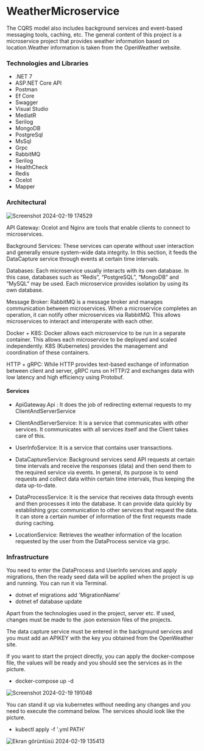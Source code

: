 
# WeatherMicroservice

The CQRS model also includes background services and event-based messaging tools, caching, etc. The general content of this project is a microservice project that provides weather information based on location.Weather information is taken from the OpenWeather website.

### Technologies and Libraries

- .NET 7
- ASP.NET Core API
- Postman
- Ef Core
- Swagger
- Visual Studio
- MediatR
- Serilog
- MongoDB
- PostgreSql
- MsSql
- Grpc
- RabbitMQ
- Serilog
- HealthCheck
- Redis
- Ocelot
- Mapper

### Architectural

 ![Screenshot 2024-02-19 174529](https://github.com/kadirdemirkaya/WeatherMicroservice/assets/126807887/5dd3fb35-7aa4-4706-ba78-19c91e055d92)

 API Gateway: Ocelot and Nginx are tools that enable clients to connect to microservices.

Background Services: These services can operate without user interaction and generally ensure system-wide data integrity. In this section, it feeds the DataCapture service through events at certain time intervals.

Databases: Each microservice usually interacts with its own database. In this case, databases such as “Redis”, “PostgreSQL”, “MongoDB” and “MySQL” may be used. Each microservice provides isolation by using its own database.

Message Broker: RabbitMQ is a message broker and manages communication between microservices. When a microservice completes an operation, it can notify other microservices via RabbitMQ. This allows microservices to interact and interoperate with each other.

Docker + K8S: Docker allows each microservice to be run in a separate container. This allows each microservice to be deployed and scaled independently. K8S (Kubernetes) provides the management and coordination of these containers.

HTTP + gRPC: While HTTP provides text-based exchange of information between client and server, gRPC runs on HTTP/2 and exchanges data with low latency and high efficiency using Protobuf.

#### Services

- ApiGateway.Api : It does the job of redirecting external requests to my ClientAndServerService

- ClientAndServerService: It is a service that communicates with other services. It communicates with all services itself and the Client takes care of this.

- UserInfoService: It is a service that contains user transactions.

- DataCaptureService: Background services send API requests at certain time intervals and receive the responses (data) and then send them to the required service via events. In general, its purpose is to send requests and collect data within certain time intervals, thus keeping the data up-to-date.

- DataProcessService: It is the service that receives data through events and then processes it into the database. It can provide data quickly by establishing grpc communication to other services that request the data. It can store a certain number of information of the first requests made during caching.

- LocationService: Retrieves the weather information of the location requested by the user from the DataProcess service via grpc.
### Infrastructure

You need to enter the DataProcess and UserInfo services and apply migrations, then the ready seed data will be applied when the project is up and running.
You can run it via Terminal.

- dotnet ef migrations add 'MigrationName'
- dotnet ef database update

Apart from the technologies used in the project, server etc. If used, changes must be made to the .json extension files of the projects.

The data capture service must be entered in the background services and you must add an APIKEY with the key you obtained from the OpenWeather site.

If you want to start the project directly, you can apply the docker-compose file, the values ​​will be ready and you should see the services as in the picture.

- docker-compose up -d

![Screenshot 2024-02-19 191048](https://github.com/kadirdemirkaya/WeatherMicroservice/assets/126807887/c83a55c3-ed97-4b31-ba8e-e803e56cf560)

You can stand it up via kubernetes without needing any changes and you need to execute the command below. The services should look like the picture.

- kubectl apply -f '.yml PATH'

![Ekran görüntüsü 2024-02-19 135413](https://github.com/kadirdemirkaya/WeatherMicroservice/assets/126807887/7df27ef7-3ed6-46ab-b327-93f549104a13)

